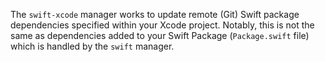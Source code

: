 The `swift-xcode` manager works to update remote (Git) Swift package dependencies specified within your Xcode project. Notably, this is not the same as dependencies added to your Swift Package (`Package.swift` file) which is handled by the `swift` manager.
